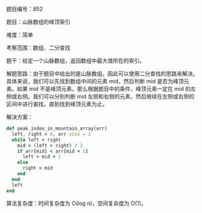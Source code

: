 题目编号：852

题目：山脉数组的峰顶索引

难度：简单

考察范围：数组、二分查找

题干：给定一个山脉数组，返回数组中最大值所在的索引。

解题思路：由于题目中给出的是山脉数组，因此可以使用二分查找的思路来解决。具体来说，我们可以先找到数组中间的元素 mid，然后判断 mid 是否为峰顶元素。如果 mid 不是峰顶元素，那么根据题目中的条件，峰顶元素一定在 mid 的左侧或右侧。我们可以分别判断 mid 左侧和右侧的元素，然后继续在左侧或右侧的区间中进行查找，直到找到峰顶元素为止。

解决方案：

```ruby
def peak_index_in_mountain_array(arr)
  left, right = 0, arr.size - 1
  while left < right
    mid = (left + right) / 2
    if arr[mid] < arr[mid + 1]
      left = mid + 1
    else
      right = mid
    end
  end
  left
end
```

算法复杂度：时间复杂度为 O(log n)，空间复杂度为 O(1)。